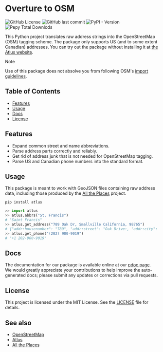 # Overture to OSM

![GitHub License](https://img.shields.io/github/license/whubsch/atlus_py)
![GitHub last commit](https://img.shields.io/github/last-commit/whubsch/atlus_py)
![PyPI - Version](https://img.shields.io/pypi/v/atlus)
![Pepy Total Downlods](https://img.shields.io/pepy/dt/atlus)

This Python project translates raw address strings into the OpenStreetMap (OSM) tagging scheme. The package only supports US (and to some extent Canadian) addresses. You can try out the package without installing it at [the Atlus website](https://atlus.dev).

> [!NOTE]
> Use of this package does not absolve you from following OSM's [import guidelines](https://wiki.openstreetmap.org/wiki/Import/Guidelines).

## Table of Contents

- [Features](#features)
- [Usage](#usage)
- [Docs](#docs)
- [License](#license)

## Features

- Expand common street and name abbreviations.
- Parse address parts correctly and reliably.
- Get rid of address junk that is not needed for OpenStreetMap tagging.
- Parse US and Canadian phone numbers into the standard format.

## Usage

This package is meant to work with GeoJSON files containing raw address data, including those produced by the [All the Places](https://alltheplaces.xyz) project.

```console
pip install atlus
```

```python
>> import atlus
>> atlus.abbrs("St. Francis")
# "Saint Francis"
>> atlus.get_address("789 Oak Dr, Smallville California, 98765")
# {"addr:housenumber": "789", "addr:street": "Oak Drive:, "addr:city": "Smallville", "addr:state": "CA", "addr:postcode": "98765"}
>> atlus.get_phone("(202) 900-9019")
# "+1 202-900-9019"
```

## Docs

The documentation for our package is available online at our [pdoc page](https://whubsch.github.io/atlus_py/index.html). We would greatly appreciate your contributions to help improve the auto-generated docs; please submit any updates or corrections via pull requests.

## License

This project is licensed under the MIT License. See the [LICENSE](LICENSE.txt) file for details.

## See also

- [OpenStreetMap](https://www.openstreetmap.org/)
- [Atlus](https://wiki.openstreetmap.org/wiki/atlus)
- [All the Places](https://wiki.openstreetmap.org/wiki/All_the_Places)
